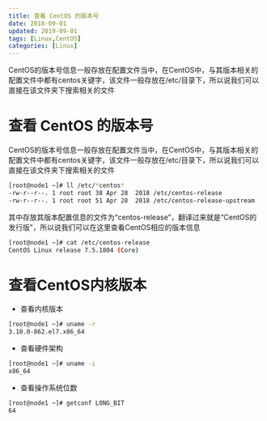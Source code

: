 ```yaml
---
title: 查看 CentOS 的版本号
date: 2018-09-01
updated: 2019-09-01
tags: [Linux,CentOS]
categories: [Linux]
---
```


CentOS的版本号信息一般存放在配置文件当中，在CentOS中，与其版本相关的配置文件中都有centos关键字，该文件一般存放在/etc/目录下，所以说我们可以直接在该文件夹下搜索相关的文件

<!-- more -->

# 查看 CentOS 的版本号

CentOS的版本号信息一般存放在配置文件当中，在CentOS中，与其版本相关的配置文件中都有centos关键字，该文件一般存放在/etc/目录下，所以说我们可以直接在该文件夹下搜索相关的文件

```bash
[root@node1 ~]# ll /etc/*centos*
-rw-r--r--. 1 root root 38 Apr 28  2018 /etc/centos-release
-rw-r--r--. 1 root root 51 Apr 28  2018 /etc/centos-release-upstream
```
其中存放其版本配置信息的文件为“centos-release”，翻译过来就是“CentOS的发行版”，所以说我们可以在这里查看CentOS相应的版本信息

```bash
[root@node1 ~]# cat /etc/centos-release
CentOS Linux release 7.5.1804 (Core)
```
# 查看CentOS内核版本

* 查看内核版本
```bash
[root@node1 ~]# uname -r
3.10.0-862.el7.x86_64
```
* 查看硬件架构
```bash
[root@node1 ~]# uname -i
x86_64
```
* 查看操作系统位数
```bash
[root@node1 ~]# getconf LONG_BIT
64
```

